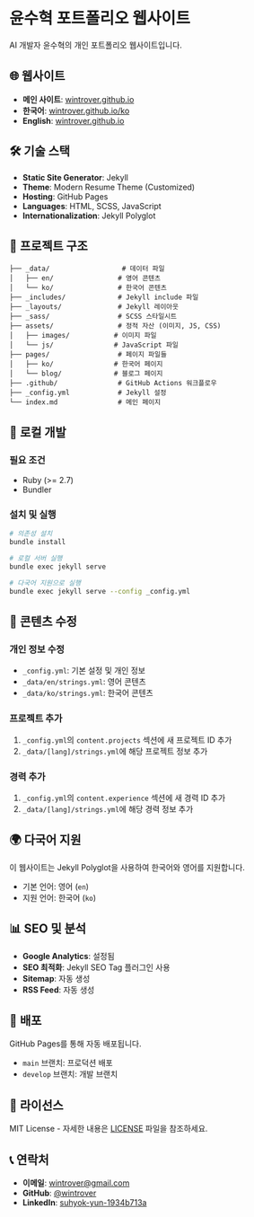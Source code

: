 # 윤수혁 포트폴리오 웹사이트

AI 개발자 윤수혁의 개인 포트폴리오 웹사이트입니다.

## 🌐 웹사이트

- **메인 사이트**: [wintrover.github.io](https://wintrover.github.io)
- **한국어**: [wintrover.github.io/ko](https://wintrover.github.io/ko)
- **English**: [wintrover.github.io](https://wintrover.github.io)

## 🛠 기술 스택

- **Static Site Generator**: Jekyll
- **Theme**: Modern Resume Theme (Customized)
- **Hosting**: GitHub Pages
- **Languages**: HTML, SCSS, JavaScript
- **Internationalization**: Jekyll Polyglot

## 📁 프로젝트 구조

```
├── _data/                  # 데이터 파일
│   ├── en/                # 영어 콘텐츠
│   └── ko/                # 한국어 콘텐츠
├── _includes/             # Jekyll include 파일
├── _layouts/              # Jekyll 레이아웃
├── _sass/                 # SCSS 스타일시트
├── assets/                # 정적 자산 (이미지, JS, CSS)
│   ├── images/           # 이미지 파일
│   └── js/               # JavaScript 파일
├── pages/                 # 페이지 파일들
│   ├── ko/               # 한국어 페이지
│   └── blog/             # 블로그 페이지
├── .github/               # GitHub Actions 워크플로우
├── _config.yml            # Jekyll 설정
└── index.md               # 메인 페이지
```

## 🚀 로컬 개발

### 필요 조건
- Ruby (>= 2.7)
- Bundler

### 설치 및 실행
```bash
# 의존성 설치
bundle install

# 로컬 서버 실행
bundle exec jekyll serve

# 다국어 지원으로 실행
bundle exec jekyll serve --config _config.yml
```

## 📝 콘텐츠 수정

### 개인 정보 수정
- `_config.yml`: 기본 설정 및 개인 정보
- `_data/en/strings.yml`: 영어 콘텐츠
- `_data/ko/strings.yml`: 한국어 콘텐츠

### 프로젝트 추가
1. `_config.yml`의 `content.projects` 섹션에 새 프로젝트 ID 추가
2. `_data/[lang]/strings.yml`에 해당 프로젝트 정보 추가

### 경력 추가
1. `_config.yml`의 `content.experience` 섹션에 새 경력 ID 추가
2. `_data/[lang]/strings.yml`에 해당 경력 정보 추가

## 🌍 다국어 지원

이 웹사이트는 Jekyll Polyglot을 사용하여 한국어와 영어를 지원합니다.

- 기본 언어: 영어 (`en`)
- 지원 언어: 한국어 (`ko`)

## 📊 SEO 및 분석

- **Google Analytics**: 설정됨
- **SEO 최적화**: Jekyll SEO Tag 플러그인 사용
- **Sitemap**: 자동 생성
- **RSS Feed**: 자동 생성

## 🔧 배포

GitHub Pages를 통해 자동 배포됩니다.

- `main` 브랜치: 프로덕션 배포
- `develop` 브랜치: 개발 브랜치

## 📄 라이선스

MIT License - 자세한 내용은 [LICENSE](LICENSE) 파일을 참조하세요.

## 📞 연락처

- **이메일**: wintrover@gmail.com
- **GitHub**: [@wintrover](https://github.com/wintrover)
- **LinkedIn**: [suhyok-yun-1934b713a](https://linkedin.com/in/suhyok-yun-1934b713a)